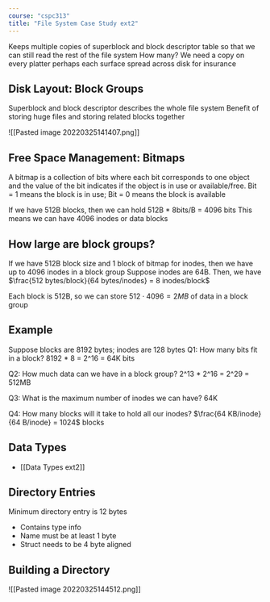 ```yaml
---
course: "cspc313"
title: "File System Case Study ext2"
---
```


Keeps multiple copies of superblock and block descriptor table so that we can still read the rest of the file system
How many? We need a copy on every platter perhaps each surface spread across disk for insurance

## Disk Layout: Block Groups
Superblock and block descriptor describes the whole file system
Benefit of storing huge files and storing related blocks together

![[Pasted image 20220325141407.png]]

## Free Space Management: Bitmaps
A bitmap is a collection of bits where each bit corresponds to one object and the value of the bit indicates if the object is in use or available/free.
Bit = 1 means the block is in use; Bit = 0 means the block is available

If we have 512B blocks, then we can hold 512B * 8bits/B = 4096 bits
This means we can have 4096 inodes or data blocks


## How large are block groups?
If we have 512B block size and 1 block of bitmap for inodes, then we have up to 4096 inodes in a block group
Suppose inodes are 64B. Then, we have $\frac{512 bytes/block}{64 bytes/inodes} = 8 inodes/block$

Each block is 512B, so we can store $512 \cdot 4096 = 2MB$ of data in a block group


## Example
Suppose blocks are 8192 bytes; inodes are 128 bytes
Q1: How many bits fit in a block?
8192 * 8 = 2^16 = 64K bits

Q2: How much data can we have in a block group?
2^13 * 2^16 = 2^29 = 512MB

Q3: What is the maximum number of inodes we can have?
64K

Q4: How many blocks will it take to hold all our inodes?
$\frac{64 KB/inode}{64 B/inode} = 1024$ blocks


## Data Types
- [[Data Types ext2]]


## Directory Entries
Minimum directory entry is 12 bytes
- Contains type info
- Name must be at least 1 byte
- Struct needs to be 4 byte aligned


## Building a Directory

![[Pasted image 20220325144512.png]]